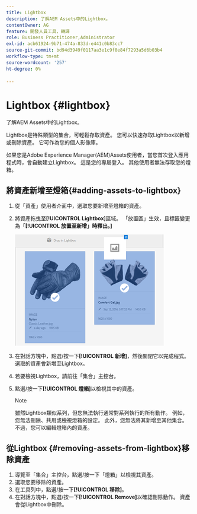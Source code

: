 ```yaml
---
title: Lightbox
description: 了解AEM Assets中的Lightbox。
contentOwner: AG
feature: 開發人員工具，轉譯
role: Business Practitioner,Administrator
exl-id: acb61924-9b71-474a-833d-e441c0b83cc7
source-git-commit: bd94d3949f0117aa3e1c9f0e84f7293a5d6b03b4
workflow-type: tm+mt
source-wordcount: '257'
ht-degree: 0%

---
```


# Lightbox {#lightbox}

了解AEM Assets中的Lightbox。

Lightbox是特殊類型的集合，可輕鬆存取資產。 您可以快速存取Lightbox以新增或刪除資產。 它可作為您的個人影像庫。

如果您是Adobe Experience Manager(AEM)Assets使用者，當您首次登入應用程式時，會自動建立Lightbox。 這是您的專屬登入。 其他使用者無法存取您的燈箱。

## 將資產新增至燈箱{#adding-assets-to-lightbox}

1. 從「資產」使用者介面中，選取您要新增至燈箱的資產。
1. 將資產拖曳至&#x200B;**[!UICONTROL Lightbox]**&#x200B;區域。 「放置區」生效，且標籤變更為「**[!UICONTROL 放置至新增」時釋出。]**

   ![add_to_lightbox](assets/add_to_lightbox.png)

1. 在對話方塊中，點選/按一下&#x200B;**[!UICONTROL 新增]**，然後關閉它以完成程式。 選取的資產會新增至Lightbox。
1. 若要檢視Lightbox，請前往「集合」主控台。
1. 點選/按一下&#x200B;**[!UICONTROL 燈箱]**&#x200B;以檢視其中的資產。

   >[!NOTE]
   >
   >雖然Lightbox類似系列，但您無法執行通常對系列執行的所有動作。 例如，您無法刪除、共用或檢視燈箱的設定。 此外，您無法將其新增至其他集合。 不過，您可以編輯燈箱內的資產。

## 從Lightbox {#removing-assets-from-lightbox}移除資產

1. 導覽至「集合」主控台，點選/按一下「燈箱」以檢視其資產。
1. 選取您要移除的資產。
1. 在工具列中，點選/按一下&#x200B;**[!UICONTROL 移除]**。
1. 在對話方塊中，點選/按一下&#x200B;**[!UICONTROL Remove]**&#x200B;以確認刪除動作。 資產會從Lightbox中刪除。
